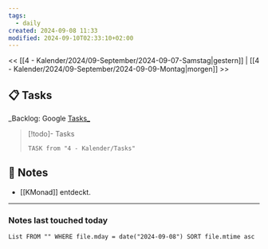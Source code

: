 ```yaml
---
tags:
  - daily
created: 2024-09-08 11:33
modified: 2024-09-10T02:33:10+02:00
---
```

<< [[4 - Kalender/2024/09-September/2024-09-07-Samstag|gestern]]  | [[4 - Kalender/2024/09-September/2024-09-09-Montag|morgen]] >>
## 📋 Tasks
_Backlog: Google [Tasks_](https://calendar.google.com/calendar/u/0/r/tasks)

> [!todo]- Tasks
> ```dataview
> TASK from "4 - Kalender/Tasks"
> ```

## 📝 Notes
- [[KMonad]] entdeckt. 

---
### Notes last touched today
```dataview
List FROM "" WHERE file.mday = date("2024-09-08") SORT file.mtime asc
```